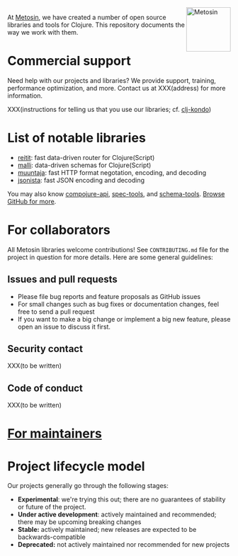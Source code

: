 <img width="100" src="https://raw.githubusercontent.com/metosin/media/master/metosin_grey_vertical.svg" alt="Metosin" align="right" />

At [Metosin](https://www.metosin.fi/),
we have created a number of open source libraries and tools for Clojure.
This repository documents the way we work with them.

# Commercial support

Need help with our projects and libraries?
We provide support, training, performance optimization, and more. Contact us at XXX(address) for more information.

XXX(instructions for telling us that you use our libraries; cf. [clj-kondo](https://github.com/clj-kondo/clj-kondo/issues/438))

# List of notable libraries

- [reitit](https://github.com/metosin/reitit): fast data-driven router for Clojure(Script)
- [malli](https://github.com/metosin/malli): data-driven schemas for Clojure(Script)
- [muuntaja](https://github.com/metosin/muuntaja): fast HTTP format negotation, encoding, and decoding
- [jsonista](https://github.com/metosin/jsonista): fast JSON encoding and decoding

You may also know [compojure-api](https://github.com/metosin/compojure-api), [spec-tools](https://github.com/metosin/spec-tools), and [schema-tools](https://github.com/metosin/schema-tools). [Browse GitHub for more](https://github.com/metosin?q=&type=public&language=&sort=).

# For collaborators

All Metosin libraries welcome contributions!
See `CONTRIBUTING.md` file for the project in question for more details.
Here are some general guidelines:

## Issues and pull requests

* Please file bug reports and feature proposals as GitHub issues
* For small changes such as bug fixes or documentation changes, feel free to send a pull request
* If you want to make a big change or implement a big new feature, please open an issue to discuss it first.

## Security contact

XXX(to be written)

## Code of conduct

XXX(to be written)

# [For maintainers](./maintainers.md)

# Project lifecycle model

Our projects generally go through the following stages:

* **Experimental**: we're trying this out; there are no guarantees of stability or future of the project.
* **Under active development**: actively maintained and recommended; there may be upcoming breaking changes
* **Stable:** actively maintained; new releases are expected to be backwards-compatible
* **Deprecated:** not actively maintained nor recommended for new projects
